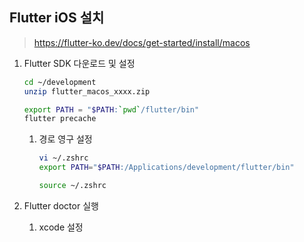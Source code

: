 ## Flutter iOS 설치

> https://flutter-ko.dev/docs/get-started/install/macos



1. Flutter SDK 다운로드 및 설정

   ```bash
   cd ~/development
   unzip flutter_macos_xxxx.zip
   
   export PATH = "$PATH:`pwd`/flutter/bin"
   flutter precache
   ```

   1. 경로 영구 설정

      ```bash
      vi ~/.zshrc
      export PATH="$PATH:/Applications/development/flutter/bin"
      
      source ~/.zshrc
      ```

      

2. Flutter doctor 실행

   1. xcode 설정

      

   

